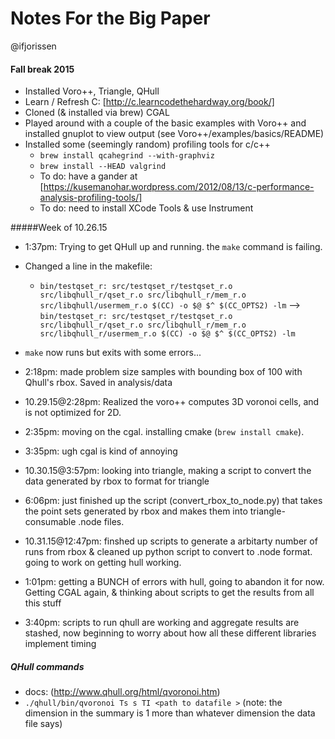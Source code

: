 # Notes For the Big Paper
@ifjorissen

#### Fall break 2015
  * Installed Voro++, Triangle, QHull
  * Learn / Refresh C: [http://c.learncodethehardway.org/book/]
  * Cloned (& installed via brew) CGAL
  * Played around with a couple of the basic examples with Voro++ and installed gnuplot to view output (see Voro++/examples/basics/README)
  * Installed some (seemingly random) profiling tools for c/c++
    * `brew install qcahegrind --with-graphviz`
    * `brew install --HEAD valgrind`
    * To do: have a gander at [https://kusemanohar.wordpress.com/2012/08/13/c-performance-analysis-profiling-tools/]
    * To do: need to install XCode Tools & use Instrument

#####Week of 10.26.15
  * 1:37pm: Trying to get QHull up and running. the `make` command is failing.
  * Changed a line in the makefile:
    * `bin/testqset_r: src/testqset_r/testqset_r.o src/libqhull_r/qset_r.o src/libqhull_r/mem_r.o src/libqhull/usermem_r.o
  $(CC) -o $@ $^ $(CC_OPTS2) -lm` --> `bin/testqset_r: src/testqset_r/testqset_r.o src/libqhull_r/qset_r.o src/libqhull_r/mem_r.o src/libqhull_r/usermem_r.o
  $(CC) -o $@ $^ $(CC_OPTS2) -lm`
  * `make` now runs but exits with some errors...
  * 2:18pm: made problem size samples with bounding box of 100 with Qhull's rbox. Saved in analysis/data

  * 10.29.15@2:28pm: Realized the voro++ computes 3D voronoi cells, and is not optimized for 2D.
  * 2:35pm: moving on the cgal. installing cmake (`brew install cmake`).
  * 3:35pm: ugh cgal is kind of annoying

  * 10.30.15@3:57pm: looking into triangle, making a script to convert the data generated by rbox to format for triangle
  * 6:06pm: just finished up the script (convert_rbox_to_node.py) that takes the point sets generated by rbox and makes them into triangle-consumable .node files.

  * 10.31.15@12:47pm: finshed up scripts to generate a arbitarty number of runs from rbox & cleaned up python script to convert to .node format. going to work on getting hull working.
  * 1:01pm: getting a BUNCH of errors with hull, going to abandon it for now. Getting CGAL again, & thinking about scripts to get the results from all this stuff
  * 3:40pm: scripts to run qhull are working and aggregate results are stashed, now beginning to worry about how all these different libraries implement timing


##### QHull commands 
  * docs: (http://www.qhull.org/html/qvoronoi.htm)
  * `./qhull/bin/qvoronoi Ts s TI <path to datafile >` (note: the dimension in the summary is 1 more than whatever dimension the data file says)

